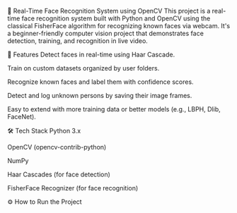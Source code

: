 👤 Real-Time Face Recognition System using OpenCV
This project is a real-time face recognition system built with Python and OpenCV using the classical FisherFace algorithm for recognizing known faces via webcam. It's a beginner-friendly computer vision project that demonstrates face detection, training, and recognition in live video.

📌 Features
Detect faces in real-time using Haar Cascade.

Train on custom datasets organized by user folders.

Recognize known faces and label them with confidence scores.

Detect and log unknown persons by saving their image frames.

Easy to extend with more training data or better models (e.g., LBPH, Dlib, FaceNet).

🛠️ Tech Stack
Python 3.x

OpenCV (opencv-contrib-python)

NumPy

Haar Cascades (for face detection)

FisherFace Recognizer (for face recognition)

⚙️ How to Run the Project

